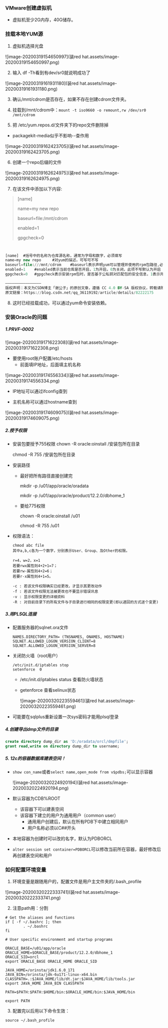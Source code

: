 ### VMware创建虚拟机

* 虚拟机至少2G内存，40G储存。

### 挂载本地YUM源

1. 虚拟机选择光盘

![image-20200319154650997](装red hat.assets/image-20200319154650997.png)

2. 输入 df -Th看到有dev/sr0就说明成功了

![image-20200319161931180](装red hat.assets/image-20200319161931180.png)

3. 确认/mnt/cdrom是否存在，如果不存在创建cdrom文件夹。

4. 挂载到/mnt/cdrom中：`mount -t iso9660 -o remount,rw /dev/sr0 /mnt/cdrom`

5. 把 /etc/yum.repos.d/文件夹下的repo文件删除掉

* packagekit-media似乎不影响--查作用

![image-20200319162423705](装red hat.assets/image-20200319162423705.png)

6. 创建一个repo后缀的文件

![image-20200319162624975](装red hat.assets/image-20200319162624975.png)

7. 在该文件中添加以下内容:

>[name]
>
>name=my new repo 
>
>baseurl=file:/mnt/cdrom
>
>enabled=1
>
>gpgcheck=0 

```sql


[name]  #括号中的名称为仓库源名称，通常为字母和数字，必须填写
name=my new repo     #对yum的描述，可写可不写
baseurl=file:///mnt/cdrom    #baseurl表示声明yum可以管理并使用的rpm包路径,必须填写
enabled=1    #enabled表示当前仓库是否开启，1为开启，0为关闭，此项不写默认为开启
gpgcheck=0   #gpgcheck表示安装rpm包时，是否基于公私钥对匹配包的安全信息，1表示开启， #0表示关闭，此项不写默认为验证

————————————————
版权声明：本文为CSDN博主「谢公子」的原创文章，遵循 CC 4.0 BY-SA 版权协议，转载请附上原文出处链接及本声明。
原文链接：https://blog.csdn.net/qq_36119192/article/details/82222175
```

8. 这时已经挂载成功，可以通过yum命令安装依赖。



### 安装Oracle的问题

##### 1.PRVF-0002

![image-20200319171622308](装red hat.assets/image-20200319171622308.png)

* 要使用root账户配置/etc/hosts
  * 前面填IP地址，后面填主机名称

![image-20200319174556334](装red hat.assets/image-20200319174556334.png)

* IP地址可以通过ifconfig查到

* 主机名称可以通过hostname查到

![image-20200319174609075](装red hat.assets/image-20200319174609075.png)



##### 2.授予权限

* 安装包要授予755权限
  chown -R oracle:oinstall /安装包所在目录

  chmod -R 755 /安装包所在目录

* 安装路径

  * 最好把所有路径直接创建完

    mkdir -p /u01/app/oracle/oradata

    mkdir -p /u01/app/oracle/product/12.2.0/dbhome_1

  * 要给775权限

    chown -R oracle:oinstall /u01

    chmod -R 755 /u01

* 权限语法：

  ```
  chmod abc file
  其中a,b,c各为一个数字，分别表示User、Group、及Other的权限。
  
  r=4，w=2，x=1
  若要rwx属性则4+2+1=7；
  若要rw-属性则4+2=6；
  若要r-x属性则4+1=5。
  
  -c : 若该文件权限确实已经更改，才显示其更改动作
  -f : 若该文件权限无法被更改也不要显示错误讯息
  -v : 显示权限变更的详细资料
  -R : 对目前目录下的所有文件与子目录进行相同的权限变更(即以递回的方式逐个变更)
  ```

  

##### 3.用PLSQL连接

* 配置服务器的sqlnet.ora文件

  ```
  NAMES.DIRECTORY_PATH= (TNSNAMES, ONAMES, HOSTNAME)
  SQLNET.ALLOWED_LOGON_VERSION_CLIENT=8
  SQLNET.ALLOWED_LOGON_VERSION_SERVER=8
  ```
  
* 关闭防火墙（root用户）

  ```
  /etc/init.d/iptables stop
  setenforce  0
  ```

  * /etc/init.d/iptables status  查看防火墙状态

  * getenforce  查看selinux状态

    ![image-20200320223559461](装red hat.assets/image-20200320223559461.png)

* 可能要在sqlplus重新设置一次sys密码才能用plsql登录

##### 4.创建导出dmp文件的目录

```sql
create directory dump_dir as 'D:/oradata/orcl/dmpfile'; 
grant read,write on directory dump_dir to username; 
```

##### 5. 12c的容器数据库建表空间！

* `show con_name`或者`select name,open_mode from v$pdbs;`可以显示容器

  ![image-20200320224920194](装red hat.assets/image-20200320224920194.png)

* 默认容器为CDB%ROOT

  * 该容器下可以建表空间
  * 该容器下建立的用户为通用用户（common user）
    * 通用用户创建后，默认在所有PDB下中建立相同用户
    * 用户名称必须以C##开头

* 本地容器为创建时可以改的名字，默认为PDBORCL

* `alter session set container=PDBORCL`可以修改当前所在容器，最好修改后再创建表空间和用户

### 如何配置环境变量

1. 环境变量是跟随用户的，配置文件是用户主文件夹的/.bash_profile

![image-20200320222333741](装red hat.assets/image-20200320222333741.png)



2. 注意path用：分割

```
# Get the aliases and functions
if [ -f ~/.bashrc ]; then
        . ~/.bashrc
fi

# User specific environment and startup programs

ORACLE_BASE=/u01/app/oracle
ORACLE_HOME=$ORACLE_BASE/product/12.2.0/dbhome_1
ORACLE_SID=orcl
export ORACLE_BASE ORACLE_HOME ORACLE_SID

JAVA_HOME=/orinsta/jdk1.6.0_171
JAVA_BIN=/orinsta/jdk-6u171-linux-x64.bin
CLASSPATH=.:$JAVA_HOME/lib/dt.jar:$JAVA_HOME/lib/tools.jar
export JAVA_HOME JAVA_BIN CLASSPATH

PATH=$PATH:$PATH:$HOME/bin:$ORACLE_HOME/bin:$JAVA_HOME/bin

export PATH

```

3. 配置完以后用以下命令生效：

```
source ~/.bash_profile
```

